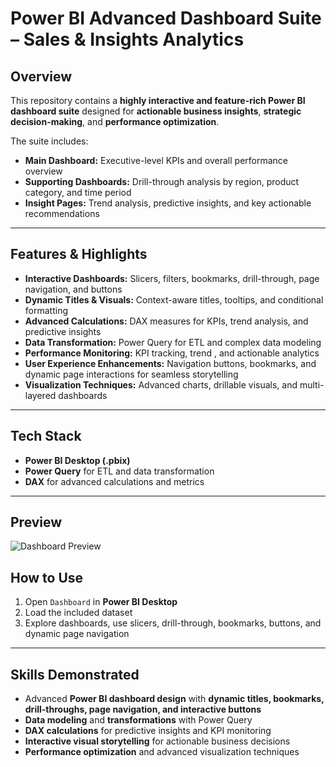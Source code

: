 # Power BI Advanced Dashboard Suite – Sales & Insights Analytics

## Overview

This repository contains a **highly interactive and feature-rich Power BI dashboard suite** designed for **actionable business insights**, **strategic decision-making**, and **performance optimization**.

The suite includes:

* **Main Dashboard:** Executive-level KPIs and overall performance overview
* **Supporting Dashboards:** Drill-through analysis by region, product category, and time period
* **Insight Pages:** Trend analysis, predictive insights, and key actionable recommendations

---

## Features & Highlights

* **Interactive Dashboards:** Slicers, filters, bookmarks, drill-through, page navigation, and buttons
* **Dynamic Titles & Visuals:** Context-aware titles, tooltips, and conditional formatting
* **Advanced Calculations:** DAX measures for KPIs, trend analysis, and predictive insights
* **Data Transformation:** Power Query for ETL and complex data modeling
* **Performance Monitoring:** KPI tracking, trend , and actionable analytics
* **User Experience Enhancements:** Navigation buttons, bookmarks, and dynamic page interactions for seamless storytelling
* **Visualization Techniques:** Advanced charts, drillable visuals, and multi-layered dashboards

---

## Tech Stack

* **Power BI Desktop (.pbix)**
* **Power Query** for ETL and data transformation
* **DAX** for advanced calculations and metrics

---

## Preview

![Dashboard Preview](<img width="1281" height="725" alt="Image" src="https://github.com/user-attachments/assets/a2f3e7b2-7b11-4ee0-a889-f8774f267496" />)


## How to Use

1. Open `Dashboard` in **Power BI Desktop**
2. Load the included  dataset 
3. Explore dashboards, use slicers, drill-through, bookmarks, buttons, and dynamic page navigation

---

## Skills Demonstrated

* Advanced **Power BI dashboard design** with **dynamic titles, bookmarks, drill-throughs, page navigation, and interactive buttons**
* **Data modeling** and **transformations** with Power Query
* **DAX calculations** for predictive insights and KPI monitoring
* **Interactive visual storytelling** for actionable business decisions
* **Performance optimization** and advanced visualization techniques

